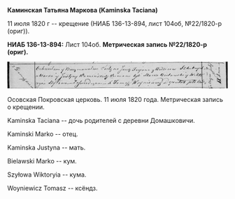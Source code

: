 **Каминская Татьяна Маркова (Kaminska Taciana)**

11 июля 1820 г -- крещение (НИАБ 136-13-894, лист 104об, №22/1820-р
(ориг)).

**НИАБ 136-13-894:** Лист 104об. **Метрическая запись №22/1820-р
(ориг).**

![](./media/202bb14e9c5193225a425a1b5572f3d8bb3b3106.png)

Осовская Покровская церковь. 11 июля 1820 года. Метрическая запись о
крещении.

Kaminska Taciana -- дочь родителей с деревни Домашковичи.

Kaminski Marko -- отец.

Kaminska Justyna -- мать.

Bielawski Marko -- кум.

Szyłowa Wiktoryia -- кума.

Woyniewicz Tomasz -- ксёндз.
